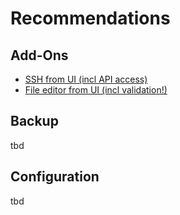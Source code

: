 # Recommendations

## Add-Ons
- [SSH from UI (incl API access)](https://github.com/home-assistant/addons/blob/master/ssh/README.md)
- [File editor from UI (incl validation!)](https://github.com/home-assistant/addons/blob/master/configurator/DOCS.md)
 
## Backup
tbd

## Configuration
tbd